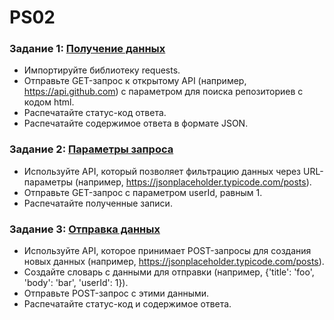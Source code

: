 # PS02
 
### Задание 1: [Получение данных](hw_ps02_1.py)

- Импортируйте библиотеку requests.
- Отправьте GET-запрос к открытому API (например, https://api.github.com) с параметром для поиска репозиториев с кодом html.
- Распечатайте статус-код ответа.
- Распечатайте содержимое ответа в формате JSON.

### Задание 2: [Параметры запроса](hw_ps02_2.py)

- Используйте API, который позволяет фильтрацию данных через URL-параметры (например, https://jsonplaceholder.typicode.com/posts).
- Отправьте GET-запрос с параметром userId, равным 1.
- Распечатайте полученные записи.

### Задание 3: [Отправка данных](hw_ps02_3.py)

- Используйте API, которое принимает POST-запросы для создания новых данных (например, https://jsonplaceholder.typicode.com/posts).
- Создайте словарь с данными для отправки (например, {'title': 'foo', 'body': 'bar', 'userId': 1}).
- Отправьте POST-запрос с этими данными.
- Распечатайте статус-код и содержимое ответа.